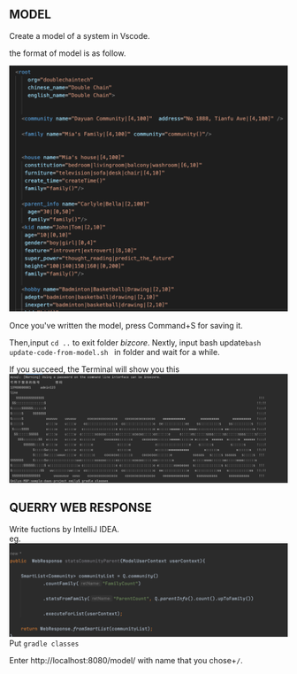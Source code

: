 ## MODEL ##
Create a model of a system in Vscode.  

the format of model is as follow.  

![](images/model-format.png)


Once you've written the model, press Command+S for saving it.  

Then,input `cd ..` to exit folder *bizcore*. Nextly, input bash update`bash update-code-from-model.sh ` in folder and wait for a while. 

If you succeed, the Terminal will show you this  
![](images/sucess.png)





## QUERRY WEB RESPONSE ##

Write fuctions by IntelliJ IDEA.  
eg.
![](images/function-example.png)  
Put `gradle classes`


Enter http://localhost:8080/model/ with name that you chose+`/`.  















